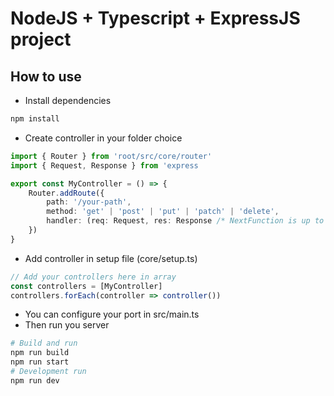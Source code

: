 # NodeJS + Typescript + ExpressJS project
## How to use
- Install dependencies
```sh
npm install
```
- Create controller in your folder choice
```ts
import { Router } from 'root/src/core/router'
import { Request, Response } from 'express

export const MyController = () => {
    Router.addRoute({
        path: '/your-path',
        method: 'get' | 'post' | 'put' | 'patch' | 'delete',
        handler: (req: Request, res: Response /* NextFunction is up to you */) => {}
    })    
}
```
- Add controller in setup file (core/setup.ts)
```ts
// Add your controllers here in array
const controllers = [MyController]
controllers.forEach(controller => controller())
```
- You can configure your port in src/main.ts
- Then run you server
```sh
# Build and run
npm run build
npm run start
# Development run
npm run dev
```
